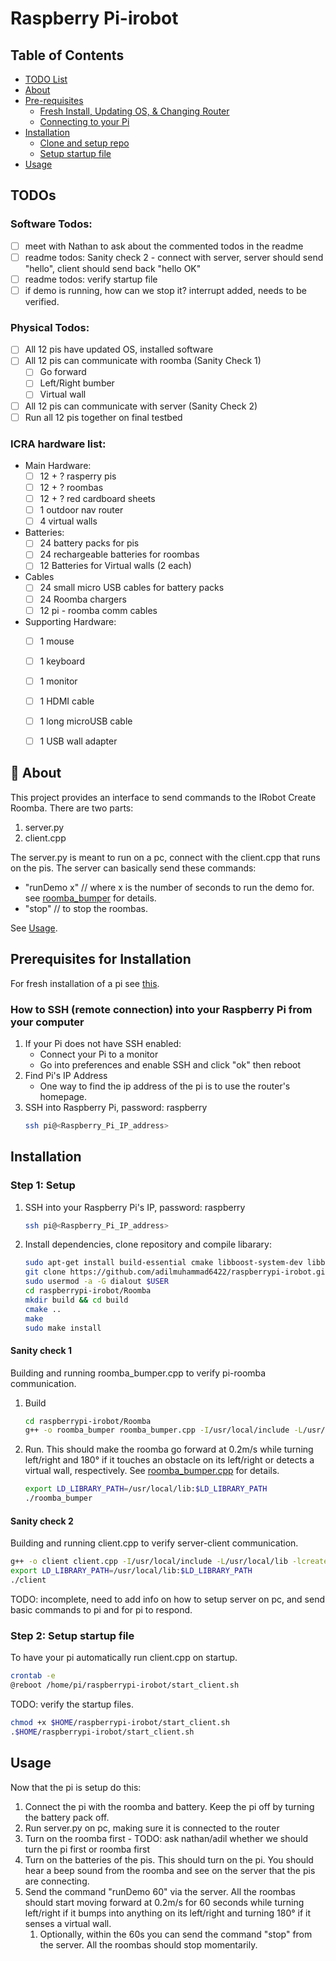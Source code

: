# Raspberry Pi-irobot

## Table of Contents
- [TODO List](#todos)
- [About](#-about)
- [Pre-requisites](#prerequisites)
   - [Fresh Install, Updating OS, & Changing Router](RaspberryOs.md)
   - [Connecting to your Pi](#how-to-ssh-remote-connection-into-your-raspberry-pi-from-your-computer)
- [Installation](#installation)
   - [Clone and setup repo](#step-1-setup)
   - [Setup startup file](#step-2-setup-startup-file)
- [Usage](#usage)


## TODOs
### Software Todos:
- [ ] meet with Nathan to ask about the commented todos in the readme
- [ ] readme todos: Sanity check 2 - connect with server, server should send "hello", client should send back "hello OK"
- [ ] readme todos: verify startup file
- [ ] if demo is running, how can we stop it? interrupt added, needs to be verified.
### Physical Todos:
- [ ] All 12 pis have updated OS, installed software
- [ ] All 12 pis can communicate with roomba (Sanity Check 1)
   - [ ] Go forward
   - [ ] Left/Right bumber
   - [ ] Virtual wall
- [ ] All 12 pis can communicate with server (Sanity Check 2)
- [ ] Run all 12 pis together on final testbed
### ICRA hardware list:
- Main Hardware:
   - [ ] 12 + ? rasperry pis
   - [ ] 12 + ? roombas
   - [ ] 12 + ? red cardboard sheets
   - [ ] 1 outdoor nav router 
   - [ ] 4 virtual walls
- Batteries:
   - [ ] 24 battery packs for pis
   - [ ] 24 rechargeable batteries for roombas
   - [ ] 12 Batteries for Virtual walls (2 each)
- Cables
   - [ ] 24 small micro USB cables for battery packs
   - [ ] 24 Roomba chargers
   - [ ] 12 pi - roomba comm cables
- Supporting Hardware:
   - [ ] 1 mouse
   - [ ] 1 keyboard
   - [ ] 1 monitor
   - [ ] 1 HDMI cable
   - [ ] 1 long microUSB cable
   - [ ] 1 USB wall adapter


## 🚀 About
This project provides an interface to send commands to the IRobot Create Roomba. There are two parts:
1. server.py
2. client.cpp

The server.py is meant to run on a pc, connect with the client.cpp that runs on the pis. The server can basically send these commands:
- "runDemo x" // where x is the number of seconds to run the demo for. see [roomba_bumper](Roomba/roomba_bumper.cpp) for details.
- "stop" // to stop the roombas.

See [Usage](#usage).

<!-- TODO: client.py, driver_circle.cpp, roomba_dyna.py, roomba_dynamic.py - are any of these files used? -->

<!-- 
TODO: should we delete this section? It seems to be the same information as below.

## How to connect to Raspberry Pi 3 using ssh
Find the IP Address of the Raspberry Pi (hostname -I) in the command line
  on Macbook terminal type "ssh pi@192.168.x.x" to get into Raspberry Pi 3 command line
  then from there, you can type commands through the terminal 
  -->

## Prerequisites for Installation
For fresh installation of a pi see [this](RaspberryOs.md).
### How to SSH (remote connection) into your Raspberry Pi from your computer
1. If your Pi does not have SSH enabled:
   - Connect your Pi to a monitor
   - Go into preferences and enable SSH and click "ok" then reboot
2. Find Pi's IP Address
   - One way to find the ip address of the pi is to use the router's homepage.
   <!-- - Another way is to connect Get your Raspberry Pi's IP Address
     ```sh
     hostname -I
     ``` -->
3. SSH into Raspberry Pi, password: raspberry
     ```sh
     ssh pi@<Raspberry_Pi_IP_address>
     ```

## Installation
### Step 1: Setup

1. SSH into your Raspberry Pi's IP, password: raspberry

   ```sh
   ssh pi@<Raspberry_Pi_IP_address>
   ```
2. Install dependencies, clone repository and compile libarary:
     ```sh
     sudo apt-get install build-essential cmake libboost-system-dev libboost-thread-dev
     git clone https://github.com/adilmuhammad6422/raspberrypi-irobot.git
     sudo usermod -a -G dialout $USER
     cd raspberrypi-irobot/Roomba
     mkdir build && cd build
     cmake ..
     make
     sudo make install
     ```

#### Sanity check 1 
Building and running roomba_bumper.cpp to verify pi-roomba communication.
1. Build
     ```sh
     cd raspberrypi-irobot/Roomba
     g++ -o roomba_bumper roomba_bumper.cpp -I/usr/local/include -L/usr/local/lib -lcreate
     ```
2. Run. This should make the roomba go forward at 0.2m/s while turning left/right and 180° if it touches an obstacle on its left/right or detects a virtual wall, respectively. See [roomba_bumper.cpp](Roomba/roomba_bumper.cpp) for details.
     ```sh
     export LD_LIBRARY_PATH=/usr/local/lib:$LD_LIBRARY_PATH
     ./roomba_bumper
     ```

#### Sanity check 2
Building and running client.cpp to verify server-client communication.
```sh
g++ -o client client.cpp -I/usr/local/include -L/usr/local/lib -lcreate -pthread
export LD_LIBRARY_PATH=/usr/local/lib:$LD_LIBRARY_PATH
./client
```
TODO: incomplete, need to add info on how to setup server on pc, and send basic commands to pi and for pi to respond.

<!-- 
TODO:  The below code seems to create a startup file for running roomba_bumper directly? Is this correct? roomba_bumper is supposed to be a testing file to test whether the pi->roomba communication is working.

## Bash Roomba_bumper
```sh
nano ~/start_robot.sh
```

```bash
 #!/bin/bash
 # Navigate to the directory containing your C++ file
 cd raspberrypi-irobot/Roomba

 git checkout -- .
 git pull origin main

 # Compile the C++ file
 g++ -o roomba_bumper roomba_bumper.cpp -I/usr/local/include -L/usr/local/lib -lcreate

 # Run the compiled program
 export LD_LIBRARY_PATH=/usr/local/lib:$LD_LIBRARY_PATH
 ./roomba_bumper
```

## Startup
```sh
crontab -e
@reboot /home/pi/start_robot.sh
```

### Running

```sh
chmod +x start_robot.sh
./start_robot.sh
``` -->

### Step 2: Setup startup file
<!-- 
I have created a startup file so that the user does not have to. they just have to link it in the raspberry pi.

1. **create startup file**
   ```sh
   nano ~/start_client.sh
   ```

```bash
 #!/bin/bash
cd $HOME/raspberrypi-irobot/Roomba
g++ -o client client.cpp -I/usr/local/include -L/usr/local/lib -lcreate -pthread
export LD_LIBRARY_PATH=/usr/local/lib:$LD_LIBRARY_PATH
./client
``` -->

To have your pi automatically run client.cpp on startup.
```sh
crontab -e
@reboot /home/pi/raspberrypi-irobot/start_client.sh
```

TODO: verify the startup files.

```sh
chmod +x $HOME/raspberrypi-irobot/start_client.sh
.$HOME/raspberrypi-irobot/start_client.sh
```

## Usage
Now that the pi is setup do this:
1. Connect the pi with the roomba and battery. Keep the pi off by turning the battery pack off. 
2. Run server.py on pc, making sure it is connected to the router
3. Turn on the roomba first - TODO: ask nathan/adil whether we should turn the pi first or roomba first
4. Turn on the batteries of the pis. This should turn on the pi. You should hear a beep sound from the roomba and see on the server that the pis are connecting.
5. Send the command "runDemo 60" via the server. All the roombas should start moving forward at 0.2m/s for 60 seconds while turning left/right if it bumps into anything on its left/right and turning 180° if it senses a virtual wall. 
   1. Optionally, within the 60s you can send the command "stop" from the server. All the roombas should stop momentarily.
